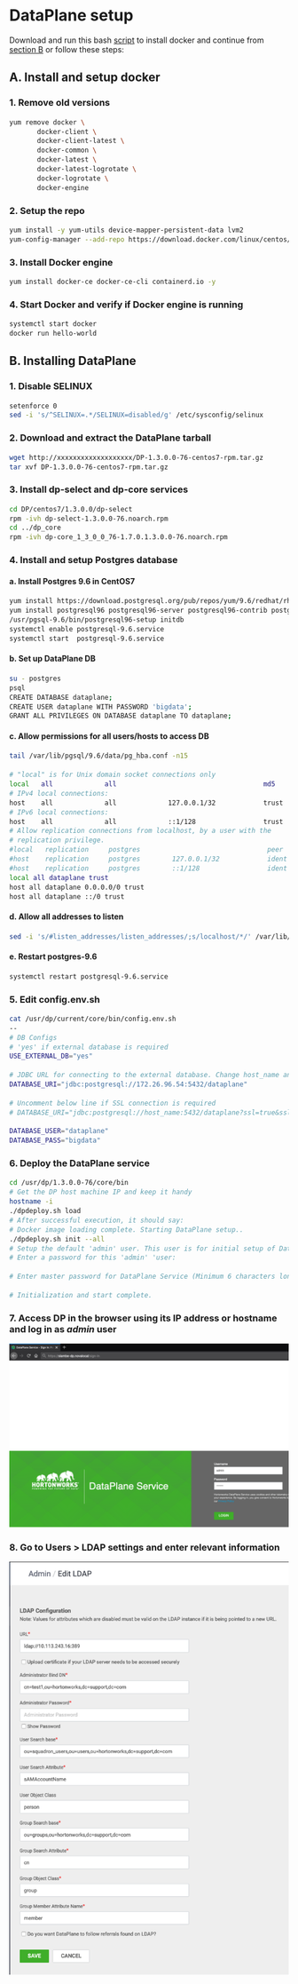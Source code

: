 # DataPlane setup

Download and run this bash [script](https://gitlab.com/saurabhlambe/DataPlane-stuff/-/snippets/2109038) to install docker and continue from [section B](https://gitlab.com/saurabhlambe/DataPlane-stuff/-/blob/master/How%20to%20install%20DataPlane.md#b-installing-dataplane) or follow these steps:

## A. Install and setup docker
### 1. Remove old versions
```bash
yum remove docker \
       docker-client \
       docker-client-latest \
       docker-common \
       docker-latest \
       docker-latest-logrotate \
       docker-logrotate \
       docker-engine
```
### 2. Setup the repo
```bash
yum install -y yum-utils device-mapper-persistent-data lvm2
yum-config-manager --add-repo https://download.docker.com/linux/centos/docker-ce.repo
```
### 3. Install Docker engine
```bash
yum install docker-ce docker-ce-cli containerd.io -y
```
### 4. Start Docker and verify if Docker engine is running
```bash
systemctl start docker
docker run hello-world
```

## B. Installing DataPlane

### 1. Disable SELINUX
```bash
setenforce 0
sed -i 's/^SELINUX=.*/SELINUX=disabled/g' /etc/sysconfig/selinux
```

### 2. Download and extract the DataPlane tarball
```bash
wget http://xxxxxxxxxxxxxxxxxxx/DP-1.3.0.0-76-centos7-rpm.tar.gz
tar xvf DP-1.3.0.0-76-centos7-rpm.tar.gz
```

### 3. Install dp-select and dp-core services
```bash
cd DP/centos7/1.3.0.0/dp-select
rpm -ivh dp-select-1.3.0.0-76.noarch.rpm
cd ../dp_core
rpm -ivh dp-core_1_3_0_0_76-1.7.0.1.3.0.0-76.noarch.rpm
```
### 4. Install and setup Postgres database
#### a. Install Postgres 9.6 in CentOS7
```bash
yum install https://download.postgresql.org/pub/repos/yum/9.6/redhat/rhel-7-x86_64/pgdg-redhat-repo-latest.noarch.rpm -y
yum install postgresql96 postgresql96-server postgresql96-contrib postgresql96-libs -y
/usr/pgsql-9.6/bin/postgresql96-setup initdb
systemctl enable postgresql-9.6.service
systemctl start  postgresql-9.6.service
```
#### b. Set up DataPlane DB
```bash
su - postgres
psql
CREATE DATABASE dataplane;
CREATE USER dataplane WITH PASSWORD 'bigdata';
GRANT ALL PRIVILEGES ON DATABASE dataplane TO dataplane;
```
#### c. Allow permissions for all users/hosts to access DB
```bash
tail /var/lib/pgsql/9.6/data/pg_hba.conf -n15

# "local" is for Unix domain socket connections only
local   all             all                                     md5
# IPv4 local connections:
host    all             all             127.0.0.1/32            trust
# IPv6 local connections:
host    all             all             ::1/128                 trust
# Allow replication connections from localhost, by a user with the
# replication privilege.
#local   replication     postgres                                peer
#host    replication     postgres        127.0.0.1/32            ident
#host    replication     postgres        ::1/128                 ident
local all dataplane trust
host all dataplane 0.0.0.0/0 trust
host all dataplane ::/0 trust
```
#### d. Allow all addresses to listen
```bash
sed -i 's/#listen_addresses/listen_addresses/;s/localhost/*/' /var/lib/pgsql/9.6/data/postgresql.conf
```
#### e. Restart postgres-9.6
```bash
systemctl restart postgresql-9.6.service
```

### 5. Edit config.env.sh
```bash
cat /usr/dp/current/core/bin/config.env.sh
--
# DB Configs
# 'yes' if external database is required
USE_EXTERNAL_DB="yes"

# JDBC URL for connecting to the external database. Change host_name and port and database name as required. Uncomment when 'USE_EXTERNAL_DB' is set to 'yes'.
DATABASE_URI="jdbc:postgresql://172.26.96.54:5432/dataplane"

# Uncomment below line if SSL connection is required
# DATABASE_URI="jdbc:postgresql://host_name:5432/dataplane?ssl=true&sslfactory=org.postgresql.ssl.NonValidatingFactory"

DATABASE_USER="dataplane"
DATABASE_PASS="bigdata"
```

### 6. Deploy the DataPlane service
```bash
cd /usr/dp/1.3.0.0-76/core/bin
# Get the DP host machine IP and keep it handy
hostname -i
./dpdeploy.sh load
# After successful execution, it should say:
# Docker image loading complete. Starting DataPlane setup..
./dpdeploy.sh init --all
# Setup the default 'admin' user. This user is for initial setup of DataPlane, including configuration of LDAP and adding additional DPS Admins.
# Enter a password for this 'admin' 'user:

# Enter master password for DataPlane Service (Minimum 6 characters long):

# Initialization and start complete.
```

### 7. Access DP in the browser using its IP address or hostname and log in as *admin* user
![DataPlane login](Screenshot_2021-01-12_at_16.13.15.png)

### 8. Go to Users > LDAP settings and enter relevant information
![DataPlane LDAP info](Screenshot_2021-01-12_at_16.15.13.png)
